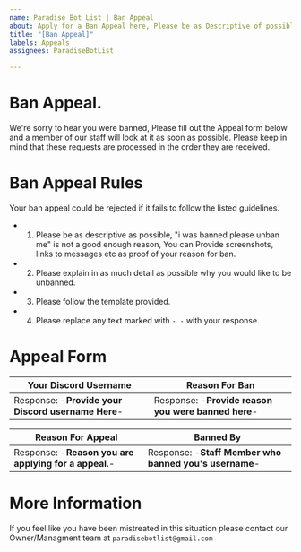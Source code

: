 ```yaml
---
name: Paradise Bot List | Ban Appeal
about: Apply for a Ban Appeal here, Please be as Descriptive of possible..
title: "[Ban Appeal]"
labels: Appeals
assignees: ParadiseBotList

---
```


# Ban Appeal.
We're sorry to hear you were banned, Please fill out the Appeal form below and a member of our staff will look at it as soon as possible. Please keep in mind that these requests are processed in the order they are received.

# Ban Appeal Rules
Your ban appeal could be rejected if it fails to follow the listed guidelines.

* 1) Please be as descriptive as possible, "i was banned please unban me" is not a good enough reason, You can Provide screenshots, links to messages etc as proof of your reason for ban.
 
* 2) Please explain in as much detail as possible why you would like to be unbanned.

* 3) Please follow the template provided.

* 4) Please replace any text marked with ``- -`` with your response.


# Appeal Form

Your Discord Username | Reason For Ban
------------ | -------------
Response: -**Provide your Discord username Here**- | Response: -**Provide reason you were banned here**-


Reason For Appeal | Banned By
------------ | -------------
Response: -**Reason you are applying for a appeal.**- | Response: -**Staff Member who banned you's username**-

# More Information
If you feel like you have been mistreated in this situation please contact our Owner/Managment team at ``paradisebotlist@gmail.com``
